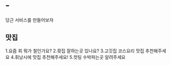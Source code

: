 # -
당근 서비스를 만들어보자
## 맛집

1.요즘 회 뭐가 철인가요?
2.횟집 잘하는곳 있나요?
3.고깃집 코스요리 맛집 추천해주세요
4.휘낭시에 맛집 추천해주세요!
5.컷팅 수박파는곳 알려주세요